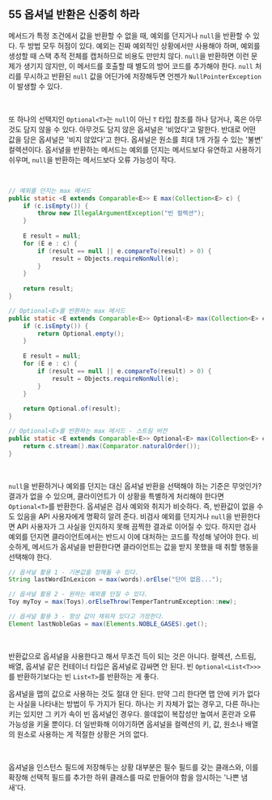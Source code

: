 ## 55 옵셔널 반환은 신중히 하라

메서드가 특정 조건에서 값을 반환할 수 없을 때, 예외를 던지거나 `null`을 반환할 수 있다. 두 방법 모두 허점이 있다. 예외는 진짜 예외적인 상황에서만 사용해야 하며, 예외를 생성할 때 스택 추적 전체를 캡처하므로 비용도 만만치 않다. `null`을 반환하면 이런 문제가 생기지 않지만, 이 메서드를 호출할 때 별도의 방어 코드를 추가해야 한다. `null` 처리를 무시하고 반환된 `null` 값을 어딘가에 저장해두면 언젠가 `NullPointerException`이 발생할 수 있다.

<br />

또 하나의 선택지인 `Optional<T>`는 `null`이 아닌 `T` 타입 참조를 하나 담거나, 혹은 아무것도 담지 않을 수 있다. 아무것도 담지 않은 옵셔널은 '비었다'고 말한다. 반대로 어떤 값을 담은 옵셔널은 '비지 않았다'고 한다. 옵셔널은 원소를 최대 1개 가질 수 있는 '불변' 컬렉션이다. 옵서녈을 반환하는 메서드는 예외를 던지는 메서드보다 유연하고 사용하기 쉬우며, `null`을 반환하는 메서드보다 오류 가능성이 작다.

<br />

```java
// 예외를 던지는 max 메서드
public static <E extends Comparable<E>> E max(Collection<E> c) {
    if (c.isEmpty()) {
        throw new IllegalArgumentException("빈 컬렉션");
    }
    
    E result = null;
    for (E e : c) {
        if (result == null || e.compareTo(result) > 0) {
            result = Objects.requireNonNull(e);
        }
    }
    
    return result;
}

// Optional<E>를 반환하는 max 메서드
public static <E extends Comparable<E>> Optional<E> max(Collection<E> c) {
    if (c.isEmpty()) {
        return Optional.empty();
    }
    
    E result = null;
    for (E e : c) {
        if (result == null || e.compareTo(result) > 0) {
            result = Objects.requireNonNull(e);
        }
    }
    
    return Optional.of(result);
}

// Optional<E>를 반환하는 max 메서드 - 스트림 버전
public static <E extends Comparable<E>> Optional<E> max(Collection<E> c) {
    return c.stream().max(Comparator.naturalOrder());
}
```

<br />

`null`을 반환하거나 예외를 던지는 대신 옵셔널 반환을 선택해야 하는 기준은 무엇인가? 결과가 없을 수 있으며, 클라이언트가 이 상황을 특별하게 처리해야 한다면 `Optional<T>`를 반환한다. 옵셔널은 검사 예외와 취지가 비슷하다. 즉, 반환값이 없을 수도 있음을 API 사용자에게 명확히 알려 준다. 비검사 예외를 던지거나 `null`을 반환한다면 API 사용자가 그 사실을 인지하지 못해 끔찍한 결과로 이어질 수 있다. 하지만 검사 예외를 던지면 클라이언트에서는 반드시 이에 대처하는 코드를 작성해 넣어야 한다. 비슷하게, 메서드가 옵셔널을 반환한다면 클라이언트는 값을 받지 못했을 때 취할 행동을 선택해야 한다.

```java
// 옵셔널 활용 1 - 기본값을 정해둘 수 있다.
String lastWordInLexicon = max(words).orElse("단어 없음...");

// 옵셔널 활용 2 - 원하는 예외를 던질 수 있다.
Toy myToy = max(Toys).orElseThrow(TemperTantrumException::new);

// 옵셔널 활용 3 - 항상 값이 채워져 있다고 가정한다.
Element lastNobleGas = max(Elements.NOBLE_GASES).get();
```

<br />

반환값으로 옵셔널을 사용한다고 해서 무조건 득이 되는 것은 아니다. 컬렉션, 스트림, 배열, 옵셔널 같은 컨테이너 타입은 옵셔널로 감싸면 안 된다. 빈 `Optional<List<T>>>`를 반환하기보다는 빈 `List<T>`를 반환하는 게 좋다.

옵셔널을 맵의 값으로 사용하는 것도 절대 안 된다. 만약 그리 한다면 맵 안에 키가 없다는 사실을 나타내는 방법이 두 가지가 된다. 하나는 키 자체가 없는 경우고, 다른 하나는 키는 있지만 그 키가 속이 빈 옵셔널인 경우다. 쓸데없이 복잡성만 높여서 혼란과 오류 가능성을 키울 뿐이다. 더 일반화해 이야기하면 옵셔널을 컬렉션의 키, 값, 원소나 배열의 원소로 사용하는 게 적절한 상황은 거의 없다.

<br />

옵셔널을 인스턴스 필드에 저장해두는 상황 대부분은 필수 필드를 갖는 클래스와, 이를 확장해 선택적 필드를 추가한 하위 클래스를 따로 만들어야 함을 암시하는 '나쁜 냄새'다.